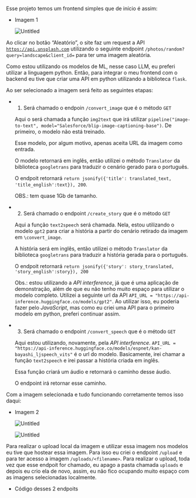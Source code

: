 Esse projeto temos um frontend simples que de início é assim:

- Imagem 1
    
    ![Untitled](https://prod-files-secure.s3.us-west-2.amazonaws.com/17c4e6cd-34f2-4c59-aa45-b14448f6dde8/5b59d044-76b6-466d-8c8f-3388bcc942f1/Untitled.png)
    

Ao clicar no botão “Aleatório”, o site faz um request a API [`https://api.unsplash.com`](https://api.unsplash.com/) utilizando o seguinte endpoint `/photos/random?query=landscape&client_id=` para ter uma imagem aleatória.

Como estou utilizando os modelos de ML, nesse caso LLM, eu preferi utilizar a linguagem python. Então, para integrar o meu frontend com o backend eu tive que criar uma API em python utilizando a biblioteca `flask`.

Ao ser selecionado a imagem será feito as seguintes etapas:

- 1. Será chamado o endpoin `/convert_image` que é o método `GET`
    
    Aqui o será chamada a função `img2text` que irá utilizar `pipeline("image-to-text", model="Salesforce/blip-image-captioning-base")`. De primeiro, o modelo não está treinado. 
    
    Esse modelo, por algum motivo, apenas aceita URL da imagem como entrada.
    
    O modelo retornará em inglês, então utilizei o método `Translator` da biblioteca `googletrans` para traduzir o cenário gerado para o português. 
    
    O endpoit retornará `return jsonify({'title': translated_text, 'title_english':text}), 200`.
    
    OBS.: tem quase 1Gb de tamanho.
    
- 2. Será chamado o endpoint `/create_story` que é o método `GET`
    
    Aqui a função `text2speech` será chamada. Nela, estou utilizando o modelo `gpt2` para criar a história a partir do cenário retirado da imagem em `\convert_image`. 
    
    A história será em inglês, então utilizei o método `Translator` da biblioteca `googletrans` para traduzir a história gerada para o português. 
    
    O endpoit retornará `return jsonify({'story': story_translated, 'story_english':story}), 200`
    
    Obs.: estou utilizando a *API interference*, já que é uma aplicação de demonstração, além de que eu não tenho muito espaço para utilizar o modelo completo. Utilizei a seguinte url da API `API_URL = "https://api-inference.huggingface.co/models/gpt2"`. Ao utilizar isso, eu poderia fazer pelo *JavaScript*, mas como eu criei uma API para o primeiro modelo em python, preferi continuar assim.
    
- 3. Será chamado o endpoint `/convert_speech` que é o método `GET`
    
    Aqui estou utilizando, novamente, pela *API interference.* `API_URL = "https://api-inference.huggingface.co/models/espnet/kan-bayashi_ljspeech_vits"` é o url do modelo. Basicamente, irei chamar a função `text2speech` e irei passar a história criada em inglês. 
    
    Essa função criará um áudio e retornará o caminho desse áudio.
    
    O endpoint irá retornar esse caminho.
    

Com a imagem selecionada e tudo funcionando corretamente temos isso daqui:

- Imagem 2
    
    ![Untitled](https://prod-files-secure.s3.us-west-2.amazonaws.com/17c4e6cd-34f2-4c59-aa45-b14448f6dde8/4e196fdc-6e31-4388-8bf8-ceb12673b008/Untitled.png)
    
    ![Untitled](https://prod-files-secure.s3.us-west-2.amazonaws.com/17c4e6cd-34f2-4c59-aa45-b14448f6dde8/abb95d34-1b29-4a28-8868-2dbd87edef47/Untitled.png)
    

Para realizar o upload local da imagem e utilizar essa imagem nos modelos eu tive que hostear essa imagem. Para isso eu criei o endpoint `/upload` e para ter acesso a imagem `/uploads/<filename>`. Para realizar o upload, toda vez que esse endpoit for chamado, eu apago a pasta chamada `uploads` e depois eu crio ela de novo, assim, eu não fico ocupando muito espaço com as imagens selecionadas localmente.

- Código desses 2 endpoits

   

